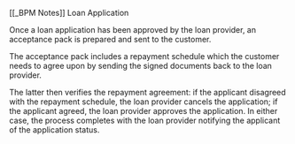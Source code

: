 [[_BPM Notes]]
Loan Application

Once a loan application has been approved by the loan provider, an acceptance pack is prepared and sent to the customer. 

The acceptance pack includes a repayment schedule which the customer needs to agree upon by sending the signed documents back to the loan provider. 

The latter then verifies the repayment agreement: 
if the applicant disagreed with the repayment schedule, the loan provider cancels the application;
if the applicant agreed, the loan provider approves the application. 
In either case, the process completes with the loan provider notifying the applicant of the application status.
